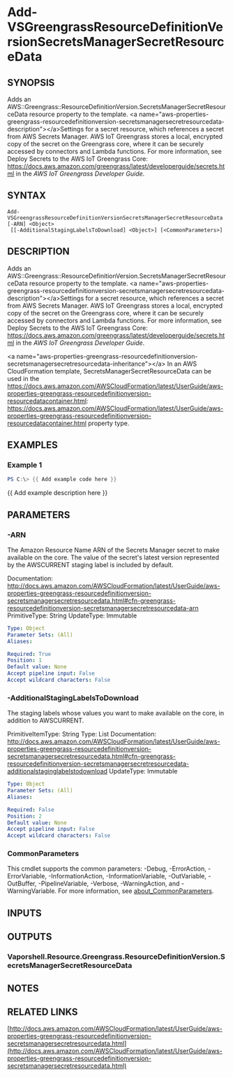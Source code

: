 # Add-VSGreengrassResourceDefinitionVersionSecretsManagerSecretResourceData

## SYNOPSIS
Adds an AWS::Greengrass::ResourceDefinitionVersion.SecretsManagerSecretResourceData resource property to the template.
\<a name="aws-properties-greengrass-resourcedefinitionversion-secretsmanagersecretresourcedata-description"\>\</a\>Settings for a secret resource, which references a secret from AWS Secrets Manager.
AWS IoT Greengrass stores a local, encrypted copy of the secret on the Greengrass core, where it can be securely accessed by connectors and Lambda functions.
For more information, see Deploy Secrets to the AWS IoT Greengrass Core: https://docs.aws.amazon.com/greengrass/latest/developerguide/secrets.html in the *AWS IoT Greengrass Developer Guide*.

## SYNTAX

```
Add-VSGreengrassResourceDefinitionVersionSecretsManagerSecretResourceData [-ARN] <Object>
 [[-AdditionalStagingLabelsToDownload] <Object>] [<CommonParameters>]
```

## DESCRIPTION
Adds an AWS::Greengrass::ResourceDefinitionVersion.SecretsManagerSecretResourceData resource property to the template.
\<a name="aws-properties-greengrass-resourcedefinitionversion-secretsmanagersecretresourcedata-description"\>\</a\>Settings for a secret resource, which references a secret from AWS Secrets Manager.
AWS IoT Greengrass stores a local, encrypted copy of the secret on the Greengrass core, where it can be securely accessed by connectors and Lambda functions.
For more information, see Deploy Secrets to the AWS IoT Greengrass Core: https://docs.aws.amazon.com/greengrass/latest/developerguide/secrets.html in the *AWS IoT Greengrass Developer Guide*.

\<a name="aws-properties-greengrass-resourcedefinitionversion-secretsmanagersecretresourcedata-inheritance"\>\</a\> In an AWS CloudFormation template, SecretsManagerSecretResourceData can be used in the https://docs.aws.amazon.com/AWSCloudFormation/latest/UserGuide/aws-properties-greengrass-resourcedefinitionversion-resourcedatacontainer.html: https://docs.aws.amazon.com/AWSCloudFormation/latest/UserGuide/aws-properties-greengrass-resourcedefinitionversion-resourcedatacontainer.html property type.

## EXAMPLES

### Example 1
```powershell
PS C:\> {{ Add example code here }}
```

{{ Add example description here }}

## PARAMETERS

### -ARN
The Amazon Resource Name ARN of the Secrets Manager secret to make available on the core.
The value of the secret's latest version represented by the AWSCURRENT staging label is included by default.

Documentation: http://docs.aws.amazon.com/AWSCloudFormation/latest/UserGuide/aws-properties-greengrass-resourcedefinitionversion-secretsmanagersecretresourcedata.html#cfn-greengrass-resourcedefinitionversion-secretsmanagersecretresourcedata-arn
PrimitiveType: String
UpdateType: Immutable

```yaml
Type: Object
Parameter Sets: (All)
Aliases:

Required: True
Position: 1
Default value: None
Accept pipeline input: False
Accept wildcard characters: False
```

### -AdditionalStagingLabelsToDownload
The staging labels whose values you want to make available on the core, in addition to AWSCURRENT.

PrimitiveItemType: String
Type: List
Documentation: http://docs.aws.amazon.com/AWSCloudFormation/latest/UserGuide/aws-properties-greengrass-resourcedefinitionversion-secretsmanagersecretresourcedata.html#cfn-greengrass-resourcedefinitionversion-secretsmanagersecretresourcedata-additionalstaginglabelstodownload
UpdateType: Immutable

```yaml
Type: Object
Parameter Sets: (All)
Aliases:

Required: False
Position: 2
Default value: None
Accept pipeline input: False
Accept wildcard characters: False
```

### CommonParameters
This cmdlet supports the common parameters: -Debug, -ErrorAction, -ErrorVariable, -InformationAction, -InformationVariable, -OutVariable, -OutBuffer, -PipelineVariable, -Verbose, -WarningAction, and -WarningVariable. For more information, see [about_CommonParameters](http://go.microsoft.com/fwlink/?LinkID=113216).

## INPUTS

## OUTPUTS

### Vaporshell.Resource.Greengrass.ResourceDefinitionVersion.SecretsManagerSecretResourceData
## NOTES

## RELATED LINKS

[http://docs.aws.amazon.com/AWSCloudFormation/latest/UserGuide/aws-properties-greengrass-resourcedefinitionversion-secretsmanagersecretresourcedata.html](http://docs.aws.amazon.com/AWSCloudFormation/latest/UserGuide/aws-properties-greengrass-resourcedefinitionversion-secretsmanagersecretresourcedata.html)

